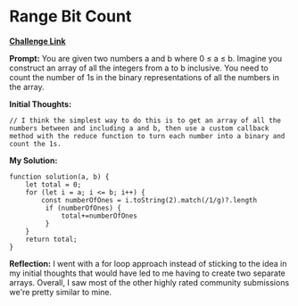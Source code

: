 # Range Bit Count

[**Challenge Link**](https://app.codesignal.com/arcade/code-arcade/corner-of-0s-and-1s/eC2Zxu5H5SnuKxvPT)

**Prompt:** You are given two numbers a and b where 0 ≤ a ≤ b. Imagine you construct an array of all the integers from a to b inclusive. You need to count the number of 1s in the binary representations of all the numbers in the array.

**Initial Thoughts:**

```
// I think the simplest way to do this is to get an array of all the numbers between and including a and b, then use a custom callback method with the reduce function to turn each number into a binary and count the 1s.
```

**My Solution:**

```
function solution(a, b) {
    let total = 0;
    for (let i = a; i <= b; i++) {
        const numberOfOnes = i.toString(2).match(/1/g)?.length
         if (numberOfOnes) {
             total+=numberOfOnes
         }
    }
    return total;
}
```

**Reflection:** I went with a for loop approach instead of sticking to the idea in my initial thoughts that would have led to me having to create two separate arrays. Overall, I saw most of the other highly rated community submissions we're pretty similar to mine.
